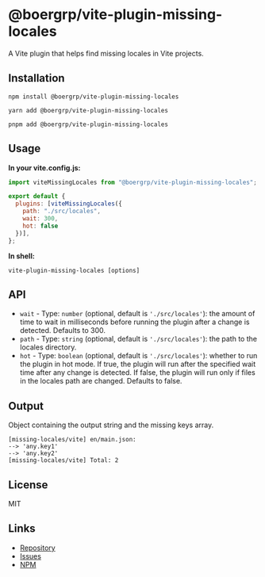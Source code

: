 # @boergrp/vite-plugin-missing-locales

A Vite plugin that helps find missing locales in Vite projects.

## Installation

```shell
npm install @boergrp/vite-plugin-missing-locales
```

```shell
yarn add @boergrp/vite-plugin-missing-locales
```

```shell
pnpm add @boergrp/vite-plugin-missing-locales
```

## Usage

__In your vite.config.js:__

```js
import viteMissingLocales from "@boergrp/vite-plugin-missing-locales";

export default {
  plugins: [viteMissingLocales({
    path: "./src/locales",
    wait: 300,
    hot: false
  })],
};
```

__In shell:__

```shell
vite-plugin-missing-locales [options]
```

## API

- `wait` - Type: `number` (optional, default is `'./src/locales'`): the amount of time to wait in milliseconds before running the plugin after a change is detected. Defaults to 300.
- `path` - Type: `string` (optional, default is `'./src/locales'`): the path to the locales directory.
- `hot` - Type: `boolean` (optional, default is `'./src/locales'`): whether to run the plugin in hot mode. If true, the plugin will run after the specified wait time after any change is detected. If false, the plugin will run only if files in the locales path are changed. Defaults to false.

## Output

Object containing the output string and the missing keys array.

```shell
[missing-locales/vite] en/main.json:
--> 'any.key1'
--> 'any.key2'
[missing-locales/vite] Total: 2
```

## License

MIT

## Links

- [Repository](https://github.com/boergrp/missing-locales/packages/vite-plugin-missing-locales)
- [Issues](https://github.com/boergrp/missing-locales/issues)
- [NPM](https://www.npmjs.com/package/@boergrp/vite-plugin-missing-locales)
